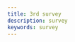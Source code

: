 ```yaml
---
title: 3rd survey 
description: survey 
keywords: survey 
---
```


<head>
    <link href="/resources/npm/node_modules/survey-core/survey.min.css" rel="stylesheet">
    <script src="/resources/npm/node_modules/survey-core/survey.core.min.js"></script>
    <script src="/resources/npm/node_modules/survey-js-ui/survey.ui.min.js"></script>
</head>

<div id="surveyCreatorContainer" style="position: absolute; height: 100%; width: 100%"></div>
<script src="./index.js"></script>
